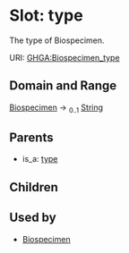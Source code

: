 
# Slot: type


The type of Biospecimen.

URI: [GHGA:Biospecimen_type](https://w3id.org/GHGA/Biospecimen_type)


## Domain and Range

[Biospecimen](Biospecimen.md) &#8594;  <sub>0..1</sub> [String](types/String.md)

## Parents

 *  is_a: [type](type.md)

## Children


## Used by

 * [Biospecimen](Biospecimen.md)
